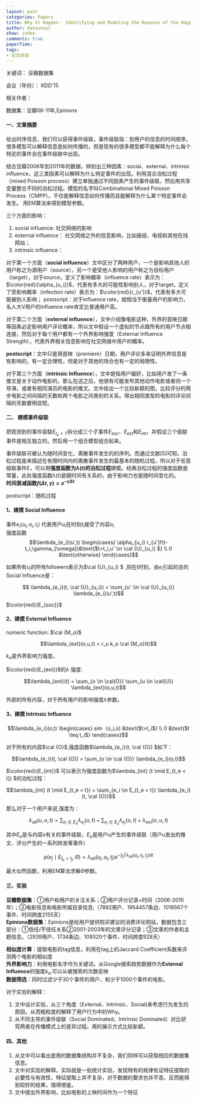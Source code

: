 ```yaml
---
layout: post
categories: Papers
title: Why It Happen： Identifying and Modeling the Reasons of the Happening of Social Events
author: datasnail
show: index
comments: true
paperTime:
tags:
- 论文阅读
---
```


关键词： 豆瓣数据集

会议（年份）： KDD'15

相关作者：

数据集：豆瓣06-11年,Epinions

#### **一、文章摘要**

给出时序信息，我们可以获得事件级联，事件级联指：到用户的信息的时间顺序。很多模型可以解释信息是如何传播的，但是现有的很多模型都不能解释为什么每个特定的事件会在事件级联中出现。

结合豆瓣2006年到2011年的数据，辨别出三种因素：social、external、intrinsic influence，这三类因素可以解释为什么特定事件的出现。利用混合泊松过程（mixed Poisson process）建立单独通过不同因素产生的事件级联，然后用共享变量整合不同的泊松过程。模型的名字叫Combinational Mixed Poisson Process（CMPP）。不仅能解释信息如何传播而且能解释为什么某个特定事件会发生。
用EM算法来得到模型参数。

三个方面的影响：
1. social influence: 社交网络的影响
2. external influence： 社交网络之外的信息影响，比如报纸、电视和其他在线网站；
3. intrinsic influence：

对于第一个方面（**social influence**）文中区分了两种用户，一个是影响其他人的用户称之为源用户（source），另一个是受他人影响的用户称之为目标用户（target），对于source，定义了影响概率（influence rate）表示为：$\color{red}{\alpha_{u_i}}$，代表有多大的可能性影响别人，对于target，定义了受影响概率（infection rate）表示为：$\color{red}{r_{u'}}$，代表有多大可能被别人影响；
postscript：对于influence rate，就相当于衡量用户的影响力，名人大V用户的influence rate肯定比普通用户高。

对于第二个方面（**external influence**），文中介绍像电影这种，外界的首映日期等因素必定影响用户评论概率，所以文中假设一个虚拟的节点跟所有的用户节点相连接，然后对于每个用户都有一个外界影响强度（External Influence Strength），代表外界相关信息影响在社交网络中用户的概率。

**postscript**：文中只是用首映（premiere）日期，用户评论多来证明外界信息是有影响的，有一定合理性，但是对于其他的场合也有一定的局限性。

对于第三个方面（**intrinsic Influence**），文中是指用户偏好，比如用户发了一条推文是关于动作电影的，那么在这之后，他很有可能发布其他动作电影或者同一个导演，或者有相同演员的电影的推文。文中给出一个比较新颖的图，比较评分的两步电影之间间隔的天数和两个电影之间类别的关系。得出相同类型的电影的评论间隔的天数要明显短。

#### **二、 建模事件级联**

把观测到的事件级联$E_{t_e<T}$拆分成三个子事件$E_{soc}$、$E_{ext}$和$E_{int}$，并假设三个级联事件是相互独立的。然后用一个组合模型组合起来。

事件级联可被认为随时间变化，离散事件发生的的序列。而通过文献[5]可知，泊松过程是来描述在有限时间内的离散事件发生的最基本的随机过程。所以对于任意级联事件$E$，可以用**强度函数为$\lambda(t)$的泊松过程**建模。经典泊松过程的强度函数是常量，此处强度函数$\lambda(t)$是跟时间有关系的，由于影响力也是随时间变化的。<br>
**时间衰减函数$f(\Delta t,\gamma) = e^{-\gamma \Delta t}$**

postscript：随机过程

#### 1、建模 Social Influence
事件$e_i \langle u_i,o_i,t_i \rangle$ 代表用户$u_i$在时刻$t_i$接受了内容$o_i$<br>
强度函数
$$\lambda_{e_i}(u',t)  \begin{cases}
\alpha_{u_i} r_{u'}f(t-t_i,\gamma_{\omega})&\text{$t>t_i,u' \in \cal {U}_{u_i} $} \\
0 &\text{otherwise}
\end{cases}$$

如果所有$u_i$的所有followers表示为$\cal {U}_{u_i} $ ,则在t时刻，由$e_i$引起的总的Social Influence是：

$$ \lambda_{e_i}(t, \cal {U}_{u_i}) = \sum_{u' \in \cal {U}_{u_i}} \lambda_{e_i}(u',t)$$

$\color{red}{E_{soc}}$
#### 2、建模 External Influence
numeric function: $\cal {M_o}$

$$\lambda_{ext}(o,u,t) = r_u k_o \cal {M_o}(t)$$

$k_o$是外界影响力强度。

$\color{red}{E_{ext}}$的$\lambda$ 强度:

$$\lambda_{ext}(t) = \sum_{o \in \cal{O}} \sum_{u \in \cal{U}} \lambda_{ext}(o,u,t)$$

外部的所有内容，对于所有用户的影响强度$\lambda$参数。

#### 3、建模 Intrinsic Influence
$$\lambda_{e_i}(o,t)  \begin{cases}
sim（o_i,o) &\text{$t>t_i$} \\
0 &\text{$t \leq t_i$}
\end{cases}$$

对于所有的内容$\cal {O}$,强度函数$\lambda_{e_i}(t, \cal {O}) $如下：

$$\lambda_{e_i}(t, \cal {O}) = \sum_{o \in \cal {O}} \lambda_{e_i}(o,t)$$

$\color{red}{E_{int}}$ 可以表示为强度函数为$\lambda_{int} (t \mid E_{t_e < t}) $的泊松过程：

$$\lambda_{int} (t \mid E_{t_e < t})  = \sum_{e_i \in E_{t_e < t}} \lambda_{e_i}(t, \cal {O})$$

那么对于一个用户来说,强度为：

$$\lambda_{all}(u,o,t) = \sum_{e_i \in E_o} \lambda_{e_i}(u,t) + \sum_{e_i \in E_u} \lambda_{e_i}(o,t) + \lambda_{ext}(o,u,t)$$

其中$E_o$是与内容o有关的事件级联，$E_u$是用户u产生的事件级联（用户u发出的推文、评分产生的一系列转发等事件）

$$p(e_j \mid E_{t_e<t_j},\Theta) = \lambda_{all}(u_j,o_j,t_j)e^{- \int _0 ^{t_j} \lambda _{all} (u_j,o_j,t_j) dt}$$

最大似然函数，利用EM算法求解$\Theta$参数。


#### **三、实验**

**豆瓣数据集**：①用户和用户的关注关系；②用户评分记录+时间（2006-2010年）；③电影信息和电影所属目录信息;（7892用户、1954457条边、1018567个事件、时间跨度2155天）<br>
**Epinions数据集**：Epinions是给用户提供购买建议的消费评论网站，数据包含三部分：①信任/不信任关系②2001-2003年的文章评分记录；③文章的作者和主题信息。（2939用户、1734条边、109320个事件、时间跨度928天）

**相似度计算**：提取电影的tag信息，利用在tag上的Jaccard Coefficient系数来评测两个电影的相似度<br>
**外界影响力**：利用电影名字作为关键词，从Google搜索趋势数据作为**External Influence**的强度$k_o$,可以从被搜索的次数反映<br>
**数据筛选**：同时过滤少于30个事件的用户，和少于1000个事件的电影。<br>

对于实验的解释：

1. 文中设计实验，从三个角度（External、Intrinsic、Social)来考虑行为发生的原因，从而粗粒度的解释了用户行为中的Why。
2. 从不同主导的事件级联（Social Dominated、Intrinsic Dominated）对比研究两者在传播模式上的差异过程。用的展示方式比较新颖。


#### **四、其他**

1. 从文中可以看出是用的数据集结构并不复杂，我们同样可以获取相应的数据集信息。
2. 文中对实验的解释，实际就是一些统计实验，发现特有的规律佐证特征提取的必要性与有效性，特征提取上并不复杂，对于数据的要求也并不高，反而能得到较好的结果，值得借鉴。
3. 文中提出外界影响，比如电影的上映时间作为一个特征
